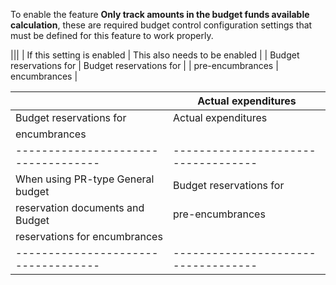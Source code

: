 To enable the feature **Only track amounts in the budget funds available calculation**, these are required budget control configuration settings that must be
defined for this feature to work properly.

|||
| If this setting is enabled        | This also needs to be enabled     |
| Budget reservations for           | Budget reservations for           |
| pre-encumbrances                  | encumbrances                      |

|                                   | Actual expenditures               |
| ----------------------------------|---------------------------------- |
| Budget reservations for           | Actual expenditures               |
| encumbrances                      |                                   |
|-----------------------------------|-----------------------------------|
| When using PR-type General budget | Budget reservations for           |
| reservation documents and Budget  | pre-encumbrances                  |
| reservations for encumbrances     |                                   |
|-----------------------------------|-----------------------------------|
